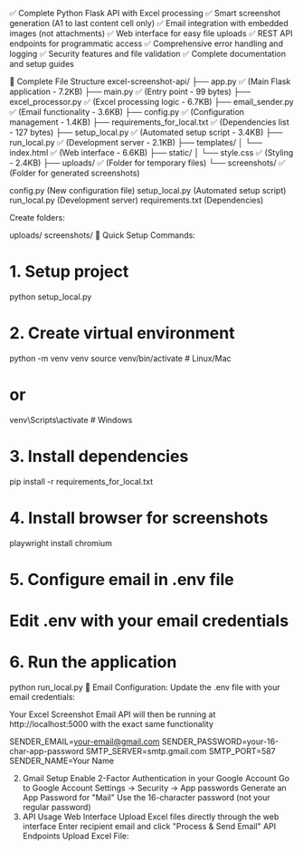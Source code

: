 ✅ Complete Python Flask API with Excel processing
✅ Smart screenshot generation (A1 to last content cell only)
✅ Email integration with embedded images (not attachments)
✅ Web interface for easy file uploads
✅ REST API endpoints for programmatic access
✅ Comprehensive error handling and logging
✅ Security features and file validation
✅ Complete documentation and setup guides



📁 Complete File Structure
excel-screenshot-api/
├── app.py                    ✅ (Main Flask application - 7.2KB)
├── main.py                   ✅ (Entry point - 99 bytes)
├── excel_processor.py        ✅ (Excel processing logic - 6.7KB)
├── email_sender.py           ✅ (Email functionality - 3.6KB)
├── config.py                 ✅ (Configuration management - 1.4KB)
├── requirements_for_local.txt ✅ (Dependencies list - 127 bytes)
├── setup_local.py            ✅ (Automated setup script - 3.4KB)
├── run_local.py              ✅ (Development server - 2.1KB)
├── templates/
│   └── index.html            ✅ (Web interface - 6.6KB)
├── static/
│   └── style.css             ✅ (Styling - 2.4KB)
├── uploads/                  ✅ (Folder for temporary files)
└── screenshots/              ✅ (Folder for generated screenshots)

config.py (New configuration file)
setup_local.py (Automated setup script)
run_local.py (Development server)
requirements.txt (Dependencies)

Create folders:

uploads/
screenshots/
🔧 Quick Setup Commands:
# 1. Setup project
python setup_local.py
# 2. Create virtual environment
python -m venv venv
source venv/bin/activate  # Linux/Mac
# or
venv\Scripts\activate     # Windows
# 3. Install dependencies
pip install -r requirements_for_local.txt
# 4. Install browser for screenshots
playwright install chromium
# 5. Configure email in .env file
# Edit .env with your email credentials
# 6. Run the application
python run_local.py
📧 Email Configuration:
Update the .env file with your email credentials:


Your Excel Screenshot Email API will then be running at http://localhost:5000 with the exact same functionality

SENDER_EMAIL=your-email@gmail.com
SENDER_PASSWORD=your-16-char-app-password
SMTP_SERVER=smtp.gmail.com
SMTP_PORT=587
SENDER_NAME=Your Name

2. Gmail Setup
Enable 2-Factor Authentication in your Google Account
Go to Google Account Settings → Security → App passwords
Generate an App Password for "Mail"
Use the 16-character password (not your regular password)
3. API Usage
Web Interface
Upload Excel files directly through the web interface
Enter recipient email and click "Process & Send Email"
API Endpoints
Upload Excel File:


